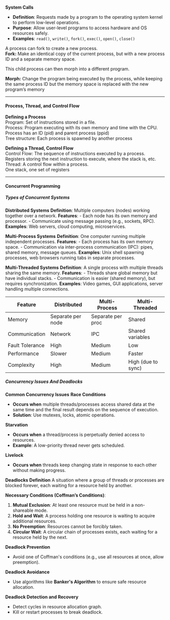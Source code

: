 **System Calls**
- **Definition**: Requests made by a program to the operating system kernel to perform low-level operations.
- **Purpose**: Allow user-level programs to access hardware and OS resources safely.
- **Examples**: `read()`, `write()`, `fork()`, `exec()`, `open()`, `close()`

A process can fork to create a new process.  
**Fork:** 
	Make an identical copy of the current process, but with a new process ID and a separate memory space.  

This child process can then morph into a different program.  

**Morph:** 
	Change the program being executed by the process, while keeping the same process ID but the memory space is replaced with the new program’s memory


---
#### Process, Thread, and Control Flow

**Defining a Process**  
	Program: Set of instructions stored in a file.  
	Process: Program executing with its own memory and time with the CPU.  
	Process has an ID (pid) and parent process (ppid)  
	Tree structure: Each process is spawned by another process

**Defining a Thread, Control Flow**  
	Control Flow: The sequence of instructions executed by a process.  
	Registers storing the next instruction to execute, where the stack is, etc.  
	Thread: A control flow within a process.  
	One stack, one set of registers



---
#### Concurrent Programming

##### Types of Concurrent Systems

**Distributed Systems**
	**Definition**: Multiple computers (nodes) working together over a network.
	**Features**:
	    - Each node has its own memory and processor.
	    - Communicate using message passing (e.g., sockets, RPC).
	**Examples**: Web servers, cloud computing, microservices.

**Multi-Process Systems**
	**Definition**: One computer running multiple independent processes.
	**Features**:
	    - Each process has its own memory space.
	    - Communication via inter-process communication (IPC): pipes, shared memory, message queues.
	**Examples**: Unix shell spawning processes, web browsers running tabs in separate processes.

**Multi-Threaded Systems**
	**Definition**: A single process with multiple threads sharing the same memory.
	**Features**:
	    - Threads share global memory but have individual stacks.
	    - Communication is easier (shared memory), but requires synchronization.
	**Examples**: Video games, GUI applications, server handling multiple connections.

|Feature|Distributed|Multi-Process|Multi-Threaded|
|---|---|---|---|
|Memory|Separate per node|Separate per proc|Shared|
|Communication|Network|IPC|Shared variables|
|Fault Tolerance|High|Medium|Low|
|Performance|Slower|Medium|Faster|
|Complexity|High|Medium|High (due to sync)|

##### Concurrency Issues And Deadlocks

**Common Concurrency Issues** 
**Race Conditions**
- **Occurs when** multiple threads/processes access shared data at the same time and the final result depends on the sequence of execution.
- **Solution**: Use mutexes, locks, atomic operations.

**Starvation**
- **Occurs when** a thread/process is perpetually denied access to resources.
- **Example**: A low-priority thread never gets scheduled.

**Livelock**
- **Occurs when** threads keep changing state in response to each other without making progress.


**Deadlocks**
**Definition**
A situation where a group of threads or processes are blocked forever, each waiting for a resource held by another.

**Necessary Conditions (Coffman’s Conditions)**:
1. **Mutual Exclusion**: At least one resource must be held in a non-shareable mode.
2. **Hold and Wait**: A process holding one resource is waiting to acquire additional resources.
3. **No Preemption**: Resources cannot be forcibly taken.
4. **Circular Wait**: A circular chain of processes exists, each waiting for a resource held by the next.

**Deadlock Prevention**
- Avoid one of Coffman's conditions (e.g., use all resources at once, allow preemption).

**Deadlock Avoidance**
- Use algorithms like **Banker's Algorithm** to ensure safe resource allocation.

**Deadlock Detection and Recovery**
- Detect cycles in resource allocation graph.
- Kill or restart processes to break deadlock.